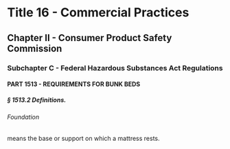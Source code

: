 
# Title 16 - Commercial Practices
## Chapter II - Consumer Product Safety Commission
### Subchapter C - Federal Hazardous Substances Act Regulations
#### PART 1513 - REQUIREMENTS FOR BUNK BEDS
##### § 1513.2 Definitions.
###### Foundation

means the base or support on which a mattress rests.
